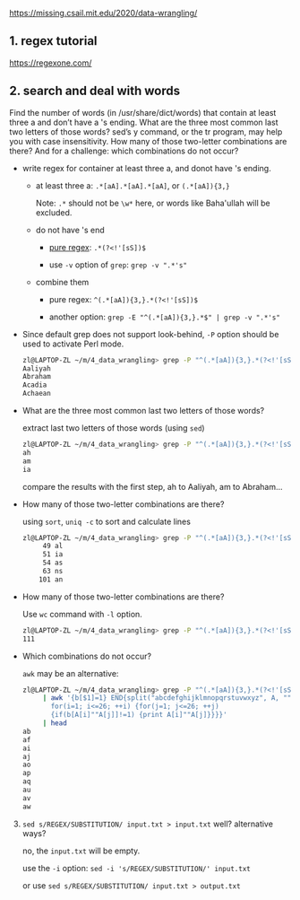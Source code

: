 
https://missing.csail.mit.edu/2020/data-wrangling/

## 1. regex tutorial

https://regexone.com/

## 2. search and deal with words

Find the number of words (in /usr/share/dict/words) that contain at least three a and don’t have a 's ending. What are the three most common last two letters of those words? sed’s y command, or the tr program, may help you with case insensitivity. How many of those two-letter combinations are there? And for a challenge: which combinations do not occur?

- write regex for container at least three a, and donot have 's ending.

     - at least three a: `.*[aA].*[aA].*[aA]`, or `(.*[aA]){3,}`

       Note: `.*` should not be `\w*` here, or words like Baha'ullah will be excluded.

     - do not have 's end
     
          - [pure regex](https://stackoverflow.com/questions/16398471/regex-for-string-not-ending-with-given-suffix): `.*(?<!'[sS])$`
          
          - use `-v` option of `grep`: `grep -v ".*'s"`

     - combine them
          
          - pure regex: `^(.*[aA]){3,}.*(?<!'[sS])$`
          
          - another option: `grep -E "^(.*[aA]){3,}.*$" | grep -v ".*'s"`

- Since default grep does not support look-behind, `-P` option should be used to activate Perl mode.

     ```bash
     zl@LAPTOP-ZL ~/m/4_data_wrangling> grep -P "^(.*[aA]){3,}.*(?<!'[sS])$" words | head -n4
     Aaliyah
     Abraham
     Acadia
     Achaean
     ```

- What are the three most common last two letters of those words?

     extract last two letters of those words (using `sed`)

     ```bash
     zl@LAPTOP-ZL ~/m/4_data_wrangling> grep -P "^(.*[aA]){3,}.*(?<!'[sS])$" words | sed -E 's/.*(\w{2})/\1/' | head -n3
     ah
     am
     ia
     ```

     compare the results with the first step, ah to Aaliyah, am to Abraham...

- How many of those two-letter combinations are there?

     using `sort`, `uniq -c` to sort and calculate lines

     ```bash
     zl@LAPTOP-ZL ~/m/4_data_wrangling> grep -P "^(.*[aA]){3,}.*(?<!'[sS])$" words | sed -E 's/.*(\w{2})/\1/' | sort | uniq -c | sort | tail -n5
          49 al
          51 ia
          54 as
          63 ns
         101 an
     ```

- How many of those two-letter combinations are there?

     Use `wc` command with `-l` option.

     ```bash
     zl@LAPTOP-ZL ~/m/4_data_wrangling> grep -P "^(.*[aA]){3,}.*(?<!'[sS])$" words | sed -E 's/.*(\w{2})/\1/' | sort | uniq -c | wc -l
     111
     ```

- Which combinations do not occur?

     `awk` may be an alternative:

     ```bash
     zl@LAPTOP-ZL ~/m/4_data_wrangling> grep -P "^(.*[aA]){3,}.*(?<!'[sS])$" words | sed -E 's/.*(\w{2})/\1/' | sort | uniq 
          | awk '{b[$1]=1} END{split("abcdefghijklmnopqrstuvwxyz", A, "");
            for(i=1; i<=26; ++i) {for(j=1; j<=26; ++j) 
            {if(b[A[i]""A[j]]!=1) {print A[i]""A[j]}}}}'
          | head
     ab
     af
     ai
     aj
     ao
     ap
     aq
     au
     av
     aw
     ```


3. `sed s/REGEX/SUBSTITUTION/ input.txt > input.txt` well? alternative ways?

     no, the `input.txt` will be empty.
     
     use the `-i` option: `sed -i 's/REGEX/SUBSTITUTION/' input.txt`
     
     or use `sed s/REGEX/SUBSTITUTION/ input.txt > output.txt`
